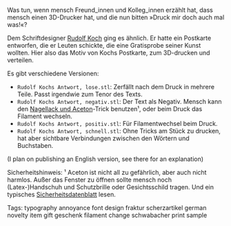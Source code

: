 Was tun, wenn mensch Freund\_innen und Kolleg\_innen erzählt hat, dass mensch einen 3D-Drucker hat, und die nun bitten »Druck mir doch auch mal was!«?

Dem Schriftdesigner [Rudolf Koch](https://de.wikipedia.org/wiki/Rudolf_Koch_(Schriftk%C3%BCnstler)) ging es ähnlich. Er hatte ein Postkarte entworfen, die er Leuten schickte, die eine Gratisprobe seiner Kunst wollten. Hier also das Motiv von Kochs Postkarte, zum 3D-drucken und verteilen.

Es gibt verschiedene Versionen:
* `Rudolf Kochs Antwort, lose.stl`: Zerfällt nach dem Druck in mehrere Teile. Passt irgendwie zum Tenor des Texts.
* `Rudolf Kochs Antwort, negativ.stl`: Der Text als Negativ. Mensch kann den [Nagellack und Aceton](https://www.youtube.com/watch?v=4iX6x2MLhH0&index=37&list=PLVybj_7VBHRJOl00qLjwn9CM-sUnjPHvR)-Trick benutzen¹, oder beim Druck das Filament wechseln.
* `Rudolf Kochs Antwort, positiv.stl`: Für Filamentwechsel beim Druck.
* `Rudolf Kochs Antwort, schnell.stl`: Ohne Tricks am Stück zu drucken, hat aber sichtbare Verbindungen zwischen den Wörtern und Buchstaben.



(I plan on publishing an English version, see there for an explanation)

Sicherheitshinweis:
¹ Aceton ist nicht all zu gefährlich, aber auch nicht harmlos. Außer das Fenster zu öffnen sollte mensch noch (Latex-)Handschuh und Schutzbrille oder Gesichtsschild tragen. Und ein typisches [Sicherheitsdatenblatt](https://www.scharr.de/fileadmin/scharr/03_leistungen/Inhalt_Bilder_PDFs/Chemie_PDFs/Sicherheitsdatenblaetter/SDB_deutsch/Aceton-DE-de.pdf) lesen.


Tags:
typography
annoyance
font design
fraktur
scherzartikel
german
novelty item
gift
geschenk
filament change
schwabacher
print sample
